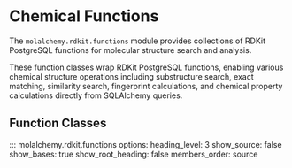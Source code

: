 # Chemical Functions

The `molalchemy.rdkit.functions` module provides collections of RDKit PostgreSQL functions for molecular structure search and analysis.

These function classes wrap RDKit PostgreSQL functions, enabling various chemical structure operations including substructure search, exact matching, similarity search, fingerprint calculations, and chemical property calculations directly from SQLAlchemy queries.

## Function Classes

::: molalchemy.rdkit.functions
    options:
      heading_level: 3
      show_source: false
      show_bases: true
      show_root_heading: false
      members_order: source